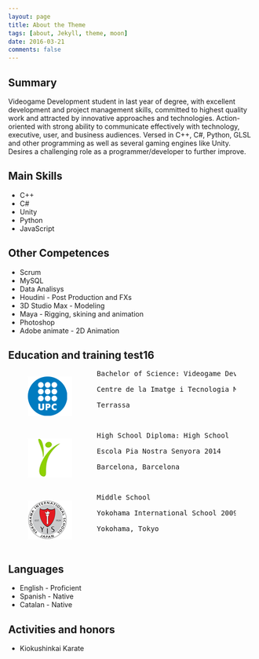 ```yaml
---
layout: page
title: About the Theme
tags: [about, Jekyll, theme, moon]
date: 2016-03-21
comments: false
---
```


## Summary
Videogame Development student in last year of degree, with excellent development and project management skills, committed to highest quality work and attracted by innovative approaches and technologies. Action-oriented with strong ability to communicate effectively with technology, executive, user, and business audiences.
Versed in C++, C#, Python, GLSL and other programming as well as several gaming engines like Unity. Desires a challenging role as a programmer/developer to further improve.

## Main Skills
* C++
* C#
* Unity
* Python
* JavaScript

## Other Competences
* Scrum
* MySQL
* Data Analisys
* Houdini - Post Production and FXs
* 3D Studio Max - Modeling
* Maya - Rigging, skining and animation
* Photoshop
* Adobe animate - 2D Animation

## Education and training test16

<figure>
    <p style="max-idth:100%; float:left; overflow:auto;">
    <img src="../assets/img/UPC.png" alt="" style="width:90px; height:80px; float:left;">
    <pre>
      Bachelor of Science: Videogame Development and Engineering<br />
      Centre de la Imatge i Tecnologia Multimedia | CITM (UPC) - Terrassa 2019<br />
      Terrassa<br />
    </pre>
    </p>   
</figure>

<figure>
    <p style="max-idth:100%; float:left; overflow:auto;">
    <img src="../assets/img/PIA.png" alt="" style="width:90px; height:80px; float:left;">
    <pre>
      High School Diploma: High School<br />
      Escola Pia Nostra Senyora 2014<br />
      Barcelona, Barcelona<br />
    </pre>
    </p>   
</figure>

<figure>
    <p style="max-idth:100%; float:left; overflow:auto;">
    <img src="../assets/img/YIS.png" alt="" style="width:90px; height:80px; float:left;">
    <pre>
      Middle School<br />
      Yokohama International School 2009<br />
      Yokohama, Tokyo<br />
    </pre>
    </p>   
</figure>

## Languages
* English - Proficient
* Spanish - Native
* Catalan - Native

## Activities and honors
* Kiokushinkai Karate
